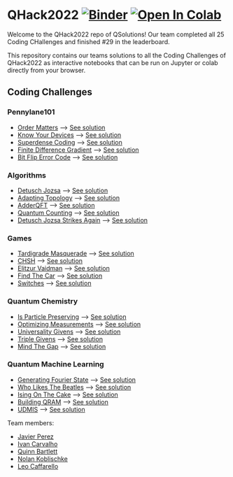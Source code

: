 # QHack2022 [![Binder](https://mybinder.org/badge_logo.svg)](https://mybinder.org/v2/gh/JavierPerez21/QHack2022/master?filepath=index.ipynb) <a href="https://colab.research.google.com/github/JavierPerez21/QHack2022/blob/master/index.ipynb" target="_parent"><img src="https://colab.research.google.com/assets/colab-badge.svg" alt="Open In Colab"/></a>
Welcome to the QHack2022 repo of QSolutions! Our team completed all 25 Coding CHallenges and finished #29 in the leaderboard.

This repository contains our teams solutions to all the Coding Challenges of QHack2022 as interactive notebooks that can be run on Jupyter or colab directly from your browser.

## Coding Challenges
### Pennylane101
* [Order Matters](./Coding_Challenges/pennylane101_100_OrderMatters_template/problem.pdf) --> [See solution](./Coding_Challenges/pennylane101_100_OrderMatters_template/pennylane101_100_OrderMatters.ipynb)
* [Know Your Devices](./Coding_Challenges/pennylane101_200_KnowYourDevices_template/problem.pdf) --> [See solution](./Coding_Challenges/pennylane101_200_KnowYourDevices_template/pennylane101_200_KnowYourDevices.ipynb)
* [Superdense Coding](./Coding_Challenges/pennylane101_300_superdense_coding_template/problem.pdf) --> [See solution](./Coding_Challenges/pennylane101_300_superdense_coding_template/pennylane101_300_superdense_coding.ipynb)
* [Finite Difference Gradient](./Coding_Challenges/pennylane101_400_FiniteDifferenceGradient_template/problem.pdf) --> [See solution](./Coding_Challenges/pennylane101_400_FiniteDifferenceGradient_template/pennylane101_400_FiniteDifferenceGradient.ipynb)
* [Bit Flip Error Code](./Coding_Challenges/pennylane101_500_BitflipErrorCode_template/problem.pdf) --> [See solution](./Coding_Challenges/pennylane101_500_BitflipErrorCode_template/pennylane101_500_BitFlipError.ipynb) 
### Algorithms
* [Detusch Jozsa](./Coding_Challenges/algorithms_100_DeutschJozsa_template/problem.pdf) --> [See solution](./Coding_Challenges/algorithms_100_DeutschJozsa_template/algorithms_100_DeutschJozsa.ipynb)
* [Adapting Topology](./Coding_Challenges/algorithms_200_AdaptingTopology_template/problem.pdf) --> [See solution](./Coding_Challenges/algorithms_200_AdaptingTopology_template/algorithms_200_AdaptingTopology.ipynb)
* [AdderQFT](./Coding_Challenges/algorithms_300_AdderQFT_template/problem.pdf) --> [See solution](./Coding_Challenges/algorithms_300_AdderQFT_template/algorithms_300_adder_QFT.ipynb)
* [Quantum Counting](./Coding_Challenges/algorithms_400_QuantumCounting_template/problem.pdf) -->  [See solution](./Coding_Challenges/algorithms_400_QuantumCounting_template/algorithms_400_QuantumCounting.ipynb)
* [Detusch Jozsa Strikes Again](./Coding_Challenges/algorithms_500_DeutschJozsaStrikesAgain_template/problem.pdf) --> [See solution](./Coding_Challenges/algorithms_500_DeutschJozsaStrikesAgain_template/algorithms_500_DetuschJozsaStrikesAgain.ipynb)
### Games
* [Tardigrade Masquerade](./Coding_Challenges/games_100_TardigradeMasquerade_template/problem.pdf) --> [See solution](./Coding_Challenges/games_100_TardigradeMasquerade_template/games_100_TardigradeMasquerade.ipynb)
* [CHSH](./Coding_Challenges/games_200_CHSH_template/problem.pdf) --> [See solution](./Coding_Challenges/games_200_CHSH_template/games_200_CHSH.ipynb)
* [Elitzur Vaidman](./Coding_Challenges/games_300_Elitzur_Vaidman_template/problem.pdf) --> [See solution](./Coding_Challenges/games_300_Elitzur_Vaidman_template/games_300_ElitzurVaidman.ipynb)
* [Find The Car](./Coding_Challenges/games_400_FindTheCar_template/problem.pdf) --> [See solution](./Coding_Challenges/games_400_FindTheCar.ipynb)
* [Switches](./Coding_Challenges/games_500_switches_template/problem.pdf) --> [See solution](./Coding_Challenges/games_500_switches.ipynb)
### Quantum Chemistry
* [Is Particle Preserving](./Coding_Challenges/qchem_100_IsParticlePreserving_template/problem.pdf) --> [See solution](./Coding_Challenges/qchem_100_IsParticlePreserving_template/qchem_100_IsParticlePreserving.ipynb)
* [Optimizing Measurements](./Coding_Challenges/qchem_200_OptimizingMeasurements_template/problem.pdf) --> [See solution](./Coding_Challenges/qchem_200_OptimizingMeasurements_template/qchem_200_OptimizingMeasurements.ipynb)
* [Universality Givens](./Coding_Challenges/qchem_300_Universality_Givens_template/problem.pdf) --> [See solution](./Coding_Challenges/qchem_300_Universality_Givens_template/qchem_300_UniversalityGivens.ipynb)
* [Triple Givens](./Coding_Challenges/qchem_400_Triple_Givens_template/problem.pdf) --> [See solution](./Coding_Challenges/qchem_400_Triple_Givens_template/qchem_400_TripleGivens.ipynb)
* [Mind The Gap](./Coding_Challenges/qchem_500_MindTheGap_template/problem.pdf) --> [See solution](./Coding_Challenges/qchem_500_MindTheGap_template/qchem_500_MindTheGap.ipynb)
### Quantum Machine Learning
* [Generating Fourier State](./Coding_Challenges/qml_100_GeneratingFourierState_template/problem.pdf) --> [See solution](./Coding_Challenges/qml_100_GeneratingFourierState_template/qml_100_GeneratingFourierState.ipynb)
* [Who Likes The Beatles](./Coding_Challenges/qml_200_WhoLikesTheBeatles_template/problem.pdf) --> [See solution](./Coding_Challenges/qml_200_WhoLikesTheBeatles_template/qml_200_WhoLikesTheBeatles.ipynb)
* [Ising On The Cake](./Coding_Challenges/qml_300_IsingOnTheCake_template/problem.pdf) --> [See solution](./Coding_Challenges/qml_300_IsingOnTheCake_template/qml_300_IsingOnTheCake.ipynb)
* [Building QRAM](./Coding_Challenges/qml_400_BuildingQRAM_template/problem.pdf) --> [See solution](./Coding_Challenges/qml_400_BuildingQRAM_template/qml_400_BuildingQRAM.ipynb)
* [UDMIS](./Coding_Challenges/qml_500_UDMIS_template/problem.pdf) --> [See solution](./Coding_Challenges/qml_500_UDMIS_template/qml_500_UDMIS.ipynb)


Team members:
* [Javier Perez](https://github.com/JavierPerez21)
* [Ivan Carvalho](https://github.com/IvanIsCoding)
* [Quinn Bartlett](https://github.com/quinn00)
* [Nolan Koblischke](https://github.com/NolanKoblischke)
* [Leo Caffarello](https://github.com/leoCaffarello)
